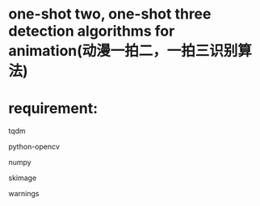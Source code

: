 # one-shot two, one-shot three detection algorithms for animation(动漫一拍二，一拍三识别算法)

# requirement:

tqdm

python-opencv

numpy

skimage

warnings
